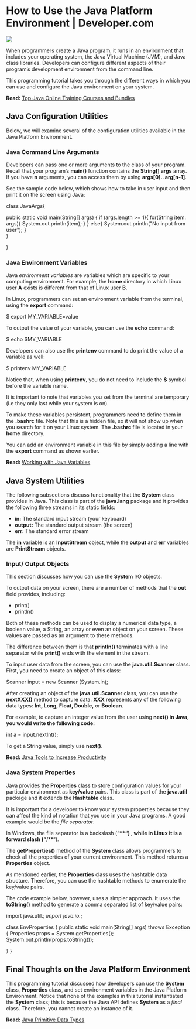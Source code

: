 # How to Use the Java Platform Environment | Developer.com
![](https://www.developer.com/wp-content/uploads/2022/12/java-programming-tutorials-tips-300x200.png)

When programmers create a Java program, it runs in an environment that includes your operating system, the Java Virtual Machine (JVM), and Java class libraries. Developers can configure different aspects of their program’s development environment from the command line.

This programming tutorial takes you through the different ways in which you can use and configure the Java environment on your system.

**Read:** [Top Java Online Training Courses and Bundles](https://www.developer.com/java/java-online-training-courses/)

Java Configuration Utilities
----------------------------

Below, we will examine several of the configuration utilities available in the Java Platform Environment.

### Java Command Line Arguments

Developers can pass one or more arguments to the class of your program. Recall that your program’s **main()** function contains the **String\[\] args** array. If you have **n** arguments, you can access them by using **args\[0\].. arg\[n-1\]**.

See the sample code below, which shows how to take in user input and then print it on the screen using Java:

class JavaArgs{


   public static void main(String\[\] args) {
       if (args.length >= 1){
           for(String item: args){
               System.out.println(item);
           }
       } else{
           System.out.println("No input from user");
       }     
   }


}

### Java Environment Variables

Java _environment variables_ are variables which are specific to your computing environment. For example, the **home** directory in which Linux user **A** exists is different from that of Linux user **B**.

In Linux, programmers can set an environment variable from the terminal, using the **export** command:

$ export MY_VARIABLE=value

To output the value of your variable, you can use the **echo** command:

$ echo $MY_VARIABLE

Developers can also use the **printenv** command to do print the value of a variable as well:

$ printenv MY_VARIABLE

Notice that, when using **printenv**, you do not need to include the **$** symbol before the variable name.

It is important to note that variables you set from the terminal are temporary (i.e they only last while your system is on).

To make these variables persistent, programmers need to define them in the **.bashrc** file. Note that this is a hidden file, so it will not show up when you search for it on your Linux system. The **.bashrc** file is located in your **home** directory.

You can add an environment variable in this file by simply adding a line with the **export** command as shown earlier.

**Read:** [Working with Java Variables](https://www.developer.com/java/java-variables/)

Java System Utilities
---------------------

The following subsections discuss functionality that the **System** class provides in Java. This class is part of the **java.lang** package and it provides the following three streams in its static fields:

*   **in:** The standard input stream (your keyboard)
*   **output:** The standard output stream (the screen)
*   **err:** The standard error stream

The **in** variable is an **InputStream** object, while the **output** and **err** variables are **PrintStream** objects.

### Input/ Output Objects

This section discusses how you can use the **System** I/O objects.

To output data on your screen, there are a number of methods that the **out** field provides, including:

*   print()
*   println()

Both of these methods can be used to display a numerical data type, a boolean value, a String, an array or even an object on your screen. These values are passed as an argument to these methods.

The difference between them is that **println()** terminates with a line separator while **print()** ends with the element in the stream.

To input user data from the screen, you can use the **java.util.Scanner** class. First, you need to create an object of this class:

Scanner input = new Scanner (System.in);

After creating an object of the **java.util.Scanner** class, you can use the **nextXXX()** method to capture data. **XXX** represents any of the following data types: **Int, Long, Float, Double,** or **Boolean**.

For example, to capture an integer value from the user using **next() in Java, you would write the following code:**

int a = input.nextInt();

To get a String value, simply use **next()**.

**Read:** [Java Tools to Increase Productivity](https://www.developer.com/java/java-tools-productivity/)

### Java System Properties

Java provides the **Properties** class to store configuration values for your particular environment as **key/value** pairs. This class is part of the **java.util** package and it extends the **Hashtable** class.

It is important for a developer to know your system properties because they can affect the kind of notation that you use in your Java programs. A good example would be the _file separator_.

In Windows, the file separator is a backslash (“**\**“) , while in Linux it is a forward slash (“**/**“).

The **getProperties()** method of the **System** class allows programmers to check all the properties of your current environment. This method returns a **Properties** object.

As mentioned earlier, the **Properties** class uses the hashtable data structure. Therefore, you can use the hashtable methods to enumerate the key/value pairs.

The code example below, however, uses a simpler approach. It uses the **toString()** method to generate a comma separated list of key/value pairs:

import java.util.*;
import java.io.*;


class EnvProperties {
    public static void main(String\[\] args) throws Exception
    {
       Properties props = System.getProperties();
       System.out.println(props.toString());
              
   }
}

Final Thoughts on the Java Platform Environment
-----------------------------------------------

This programming tutorial discussed how developers can use the **System** class, **Properties** class, and set environment variables in the Java Platform Environment. Notice that none of the examples in this tutorial instantiated the **System** class; this is because the Java API defines **System** as a _final_ class. Therefore, you cannot create an instance of it.

**Read:** [Java Primitive Data Types](https://www.developer.com/java/java-primitive-data-types/)